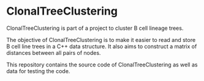 # ClonalTreeClustering

ClonalTreeClustering is part of a project to cluster B cell lineage trees.

The objective of ClonalTreeClustering is to make it easier to read and store B cell line trees in a C++ data structure. It also aims to construct a matrix of distances between all pairs of nodes.

This repository contains the source code of ClonalTreeClustering as well as data for testing the code.
